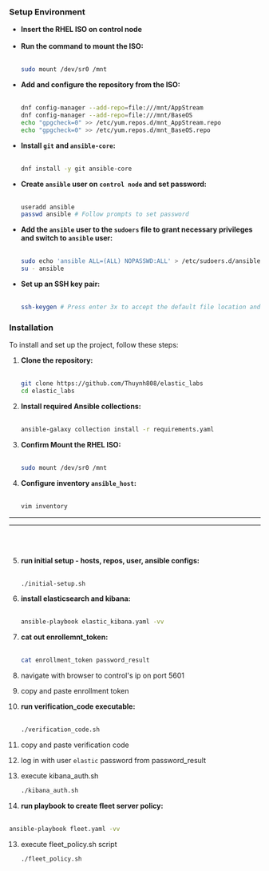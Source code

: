 ### Setup Environment
- **Insert the RHEL ISO on control node** <br><br>
- **Run the command to mount the ISO:** <br><br>
  ```bash
  sudo mount /dev/sr0 /mnt
  ```
- **Add and configure the repository from the ISO:** <br><br>
  ```bash
  dnf config-manager --add-repo=file:///mnt/AppStream
  dnf config-manager --add-repo=file:///mnt/BaseOS
  echo "gpgcheck=0" >> /etc/yum.repos.d/mnt_AppStream.repo
  echo "gpgcheck=0" >> /etc/yum.repos.d/mnt_BaseOS.repo
  ```
- **Install `git` and `ansible-core`:** <br><br>
  ```bash
  dnf install -y git ansible-core
  ```
- **Create `ansible` user on `control node` and set password:** <br><br>
  ```bash
  useradd ansible
  passwd ansible # Follow prompts to set password
  ```
- **Add the `ansible` user to the `sudoers` file to grant necessary privileges and switch to `ansible` user:** <br><br>
  ```bash
  sudo echo 'ansible ALL=(ALL) NOPASSWD:ALL' > /etc/sudoers.d/ansible
  su - ansible
  ```
- **Set up an SSH key pair:** <br><br>
  ```bash
  ssh-keygen # Press enter 3x to accept the default file location and no passphrase
  ```

### Installation
To install and set up the project, follow these steps:

1. **Clone the repository:** <br><br>
   ```bash
   git clone https://github.com/Thuynh808/elastic_labs
   cd elastic_labs
   ```
2. **Install required Ansible collections:** <br><br>
   ```bash
   ansible-galaxy collection install -r requirements.yaml
   ```
3. **Confirm Mount the RHEL ISO:** <br><br>
   ```bash
   sudo mount /dev/sr0 /mnt
   ```
4. **Configure inventory `ansible_host`:** <br><br>
   ```bash
   vim inventory

---
---


<br><br>

5. **run initial setup - hosts, repos, user, ansible configs:** <br><br>
   ```bash
   ./initial-setup.sh
   ```

5. **install elasticsearch and kibana:** <br><br>
   ```bash
   ansible-playbook elastic_kibana.yaml -vv
   ```
6. **cat out enrollemnt_token:** <br><br>
   ```bash
   cat enrollment_token password_result
   ```
7. navigate with browser to control's ip on port 5601
8. copy and paste enrollment token  
9. **run verification_code executable:** <br><br>
   ```bash
   ./verification_code.sh
   ```
10. copy and paste verification code
11. log in with user `elastic` password from password_result
11. execute kibana_auth.sh 
    ```bash
    ./kibana_auth.sh
    ```
12. **run playbook to create fleet server policy:** <br><br>
   ```bash
   ansible-playbook fleet.yaml -vv
   ```
13. execute fleet_policy.sh script
    ```bash
    ./fleet_policy.sh
    ```
    
